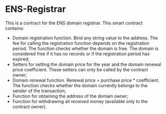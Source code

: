 # ENS-Registrar
This is a contract for the ENS domain registrar. This smart contract contains:
- Domain registration function. Bind any string value to the address. The fee for calling the registration function depends on the registration period. The function checks whether the domain is free. The domain is considered free if it has no records or if the registration period has expired;
- Setters for setting the domain price for the year and the domain renewal price coefficient. These setters can only be called by the contract owner;
- Domain renewal function. Renewal price = purchase price * coefficient. The function checks whether the domain currently belongs to the sender of the transaction;
- Function for obtaining the address of the domain owner;
- Function for withdrawing all received money (available only to the contract owner).
